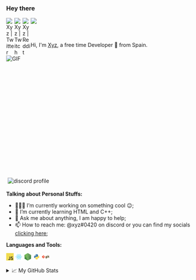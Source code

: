 ### Hey there
<a href="https://twitter.com/redicussed">
  <img align="left" alt="Xyz | Twitter" width="22px" src="https://cdn.jsdelivr.net/npm/simple-icons@v3/icons/twitter.svg" />
</a>
<a href="https://www.twitch.tv/kycss">
  <img align="left" alt="Xyz | Twitch" width="22px" src="https://cdn.jsdelivr.net/npm/simple-icons@v3/icons/twitch.svg" />
</a>
<a href="https://www.reddit.com/user/Kycss/">
  <img align="left" alt="Xyz | Reddit" width="22px" src="https://cdn.jsdelivr.net/npm/simple-icons@v3/icons/reddit.svg" />
</a>

![](https://visitor-badge.glitch.me/badge?page_id=kycss)

<br />

Hi, I'm [Xyz](https://e-z.bio/xyz), a free time Developer 🚀 from Spain.

  <img align="right" alt="GIF" src="https://lanyard-profile-readme.vercel.app/api/728662024606711819?theme=dark&amp;hideTimestamp=false&amp;bg=242430&amp;animated=true&amp;idleMessage=Probably AFK or Sleeping" width="600" height="320" draggable="false" />
  <img class="card" src="" alt="discord profile" style="padding: 4px; cursor: default; margin-top: 5px" >
  
**Talking about Personal Stuffs:**

- 👨🏽‍💻 I’m currently working on something cool :wink:;
- 🌱 I’m currently learning HTML and C++; 
- 💬 Ask me about anything, I am happy to help;
- 📫 How to reach me: @xyz#0420 on discord or you can find my socials <a href="https://e-z.bio/xyz">clicking here</a>;

**Languages and Tools:**  

<code><img height="20" src="https://raw.githubusercontent.com/github/explore/80688e429a7d4ef2fca1e82350fe8e3517d3494d/topics/javascript/javascript.png"></code>
<code><img height="20" src="https://raw.githubusercontent.com/github/explore/80688e429a7d4ef2fca1e82350fe8e3517d3494d/topics/react/react.png"></code>
<code><img height="20" src="https://raw.githubusercontent.com/github/explore/80688e429a7d4ef2fca1e82350fe8e3517d3494d/topics/nodejs/nodejs.png"></code>
<code><img height="20" src="https://raw.githubusercontent.com/github/explore/80688e429a7d4ef2fca1e82350fe8e3517d3494d/topics/python/python.png"></code>
<code><img height="20" src="https://raw.githubusercontent.com/github/explore/80688e429a7d4ef2fca1e82350fe8e3517d3494d/topics/git/git.png"></code>

<details>
<summary>📈 My GitHub Stats</summary>

<p align="center"> <img src="https://github-readme-stats.vercel.app/api?username=5qw&show_icons=true&theme=gotham" alt="5qw" />

</details>
